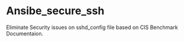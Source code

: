 # Ansibe_secure_ssh
Eliminate Security issues on sshd_config file based on CIS Benchmark Documentaion.
